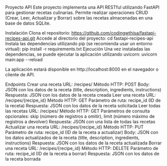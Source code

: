 Proyecto API
Este proyecto implementa una API RESTful utilizando FastAPI para gestionar recetas culinarias. Permite realizar operaciones CRUD (Crear, Leer, Actualizar y Borrar) sobre las recetas almacenadas en una base de datos SQLite.

Instalación
Clona el repositorio: https://github.com/codingwthisa/fastapi-recipes-api.git
Accede al directorio del proyecto: cd fastapi-recipes-api
Instala las dependencias utilizando pip (se recomienda usar un entorno virtual): pip install -r requirements.txt
Ejecución
Una vez instaladas las dependencias, se puede ejecutar la aplicación utilizando uvicorn: uvicorn main:app --reload

La aplicación estará disponible en http://localhost:8000 en el navegador o cliente de API.

Endpoints
Crear una receta
URL: /recipes/
Método HTTP: POST
Body: JSON con los datos de la receta (title, description, ingredients, instructions)
Respuesta: JSON con los datos de la receta creada
Leer una receta
URL: /recipes/{recipe_id}
Método HTTP: GET
Parámetro de ruta: recipe_id (ID de la receta)
Respuesta: JSON con los datos de la receta solicitada
Leer todas las recetas
URL: /recipes/
Método HTTP: GET
Parámetros de consulta opcionales: skip (número de registros a omitir), limit (número máximo de registros a devolver)
Respuesta: JSON con una lista de todas las recetas
Actualizar una receta
URL: /recipes/{recipe_id}
Método HTTP: PUT
Parámetro de ruta: recipe_id (ID de la receta a actualizar)
Body: JSON con los datos actualizados de la receta (title, description, ingredients, instructions)
Respuesta: JSON con los datos de la receta actualizada
Borrar una receta
URL: /recipes/{recipe_id}
Método HTTP: DELETE
Parámetro de ruta: recipe_id (ID de la receta a borrar)
Respuesta: JSON con los datos de la receta borrada
